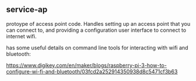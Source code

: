 ## service-ap

protoype of access point code. Handles setting up an access point that you can connect to, and providing a configuration
user interface to connect to internet wifi.


has some useful details on command line tools for interacting with wifi and bluetooth:

https://www.digikey.com/en/maker/blogs/raspberry-pi-3-how-to-configure-wi-fi-and-bluetooth/03fcd2a252914350938d8c5471cf3b63
